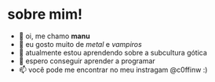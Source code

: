 # sobre mim!

- 👋 oi, me chamo **manu**
- 👀 eu gosto muito de *metal* e *vampiros*
- 🌱 atualmente estou aprendendo sobre a subcultura gótica
- 💞️ espero conseguir aprender a programar
- 📫 você pode me encontrar no meu instragam @c0ffinw :)
